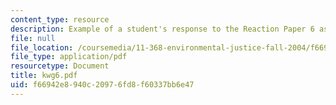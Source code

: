 ```yaml
---
content_type: resource
description: Example of a student's response to the Reaction Paper 6 assignment.
file: null
file_location: /coursemedia/11-368-environmental-justice-fall-2004/f66942e8940c20976fd8f60337bb6e47_kwg6.pdf
file_type: application/pdf
resourcetype: Document
title: kwg6.pdf
uid: f66942e8-940c-2097-6fd8-f60337bb6e47
---
```

